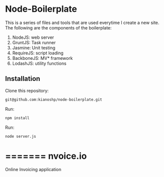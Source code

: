 Node-Boilerplate
=============================================

This is a series of files and tools that are used everytime I create a new site. The following are the components of the boilerplate:

1. NodeJS: web server
2. GruntJS: Task runner
3. Jasmine: Unit testing
4. RequireJS: script loading
5. BackboneJS: MV* framework
6. LodashJS: utility functions

Installation
------------

Clone this repository:
```bash
git@github.com:kianoshp/node-boilerplate.git
```
Run:
```bash
npm install
```
Run: 
```bash
node server.js
```
=======
nvoice.io
=========

Online Invoicing application
